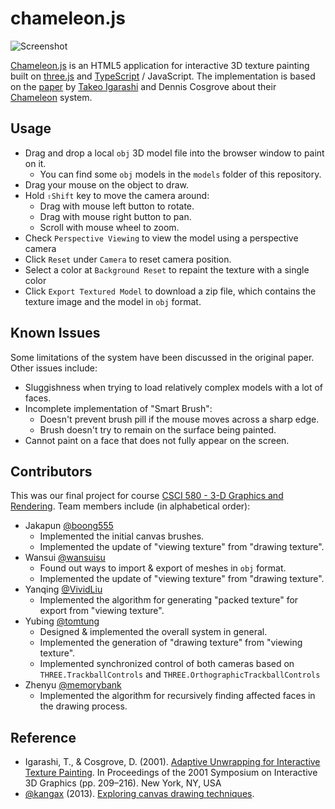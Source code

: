 # chameleon.js

![Screenshot](https://github.com/tomtung/chameleon.js/wiki/screenshot.png)

[Chameleon.js](https://tomtung.github.io/chameleon.js) is an HTML5 application for interactive 3D texture painting built on [three.js](http://threejs.org/) and [TypeScript](http://www.typescriptlang.org/) / JavaScript. The implementation is based on the [paper](http://www-ui.is.s.u-tokyo.ac.jp/~takeo/papers/i3dg2001.pdf) by [Takeo Igarashi](http://www-ui.is.s.u-tokyo.ac.jp/~takeo/) and Dennis Cosgrove about their [Chameleon](http://www-ui.is.s.u-tokyo.ac.jp/~takeo/chameleon/chameleon.htm) system.

## Usage

- Drag and drop a local `obj` 3D model file into the browser window to paint on it.
	- You can find some `obj` models in the `models` folder of this repository.
- Drag your mouse on the object to draw.
- Hold `⇧Shift` key to move the camera around:
	- Drag with mouse left button to rotate.
	- Drag with mouse right button to pan.
	- Scroll with mouse wheel to zoom.
- Check `Perspective Viewing` to view the model using a perspective camera
- Click `Reset` under `Camera` to reset camera position.
- Select a color at `Background Reset` to repaint the texture with a single color
- Click `Export Textured Model` to download a zip file, which contains the texture image and the model in `obj` format.

## Known Issues

Some limitations of the system have been discussed in the original paper. Other issues include:

- Sluggishness when trying to load relatively complex models with a lot of faces.
- Incomplete implementation of "Smart Brush":
	- Doesn't prevent brush pill if the mouse moves across a sharp edge.
	- Brush doesn't try to remain on the surface being painted.
- Cannot paint on a face that does not fully appear on the screen.

## Contributors

This was our final project for course [CSCI 580 - 3-D Graphics and Rendering](http://www-bcf.usc.edu/~saty/edu/courses/CS580/f14/). Team members include (in alphabetical order):

- Jakapun [@boong555](https://github.com/boong555)
	- Implemented the initial canvas brushes.
	- Implemented the update of "viewing texture" from "drawing texture".
- Wansui [@wansuisu](https://github.com/wansuisu)
	- Found out ways to import & export of meshes in `obj` format.
	- Implemented the update of "viewing texture" from "drawing texture".
- Yanqing [@VividLiu](https://github.com/VividLiu)
	- Implemented the algorithm for generating "packed texture" for export from "viewing texture".
- Yubing [@tomtung](https://github.com/tomtung/)
	- Designed & implemented the overall system in general.
	- Implemented the generation of "drawing texture" from "viewing texture".
	- Implemented synchronized control of both cameras based on `THREE.TrackballControls` and `THREE.OrthographicTrackballControls`
- Zhenyu [@memorybank](https://github.com/memorybank)
	- Implemented the algorithm for recursively finding affected faces in the drawing process.

## Reference

- Igarashi, T., & Cosgrove, D. (2001). [Adaptive Unwrapping for Interactive Texture Painting](http://www-ui.is.s.u-tokyo.ac.jp/~takeo/papers/i3dg2001.pdf). In Proceedings of the 2001 Symposium on Interactive 3D Graphics (pp. 209–216). New York, NY, USA
- [@kangax](https://twitter.com/kangax) (2013). [Exploring canvas drawing techniques](http://perfectionkills.com/exploring-canvas-drawing-techniques/).
